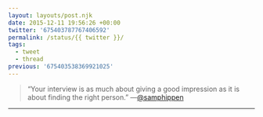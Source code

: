 ```yaml
---
layout: layouts/post.njk
date: 2015-12-11 19:56:26 +00:00
twitter: '675403787767406592'
permalink: /status/{{ twitter }}/
tags: 
  - tweet
  - thread
previous: '675403538369921025'
---
```


> “Your interview is as much about giving a good impression as it is about finding the right person.” —[@samphippen](https://twitter.com/samphippen)

---
